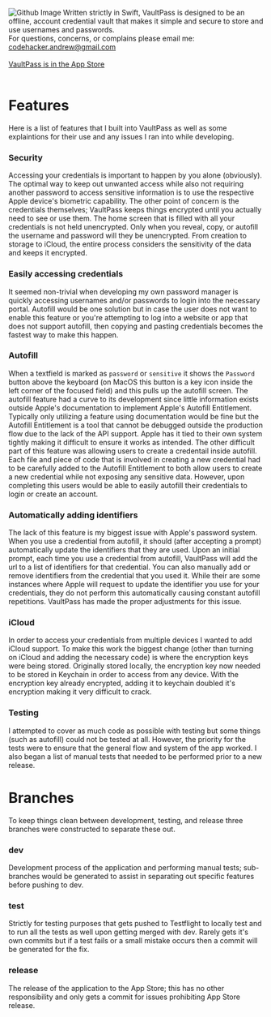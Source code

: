 ![Github Image](https://github.com/codehacker74/vault_pass_password_manager/assets/23727704/8f2b287c-f667-4cd7-89f8-d2ac52f54bbd)
Written strictly in Swift, VaultPass is designed to be an offline, account credential vault that makes it simple and secure to store and use usernames and passwords.<br>
For questions, concerns, or complains please email me: <codehacker.andrew@gmail.com>
<br><br>
[VaultPass is in the App Store](https://apps.apple.com/be/app/vaultpass-password-manager/id6451467003)
<br><br>
# Features
Here is a list of features that I built into VaultPass as well as some explaintions for their use and any issues I ran into while developing.
### Security
Accessing your credentials is important to happen by you alone (obviously). The optimal way to keep out unwanted access while also not requiring another password to access sensitive information is to use the respective Apple device's biometric capability.
The other point of concern is the credentials themselves; VaultPass keeps things encrypted until you actually need to see or use them. The home screen that is filled with all your credentials is not held unencrypted. Only when you reveal, copy, or autofill the username and password will they be unencrypted. From creation to storage to iCloud, the entire process considers the sensitivity of the data and keeps it encrypted. 
### Easily accessing credentials
It seemed non-trivial when developing my own password manager is quickly accessing usernames and/or passwords to login into the necessary portal. Autofill would be one solution but in case the user does not want to enable this feature or you're attempting to log into a website or app that does not support autofill, then copying and pasting credentials becomes the fastest way to make this happen.
### Autofill
When a textfield is marked as `password` or `sensitive` it shows the `Password` button above the keyboard (on MacOS this button is a key icon inside the left corner of the focused field) and this pulls up the autofill screen. The autofill feature had a curve to its development since little information exists outside Apple's documentation to implement Apple's Autofill Entitlement. Typically only utilizing a feature using documentation would be fine but the Autofill Entitlement is a tool that cannot be debugged outside the production flow due to the lack of the API support. Apple has it tied to their own system tightly making it difficult to ensure it works as intended. The other difficult part of this feature was allowing users to create a credentail inside autofill. Each file and piece of code that is involved in creating a new credential had to be carefully added to the Autofill Entitlement to both allow users to create a new credential while not exposing any sensitive data. However, upon completing this users would be able to easily autofill their credentials to login or create an account.
### Automatically adding identifiers
The lack of this feature is my biggest issue with Apple's password system. When you use a credential from autofill, it should (after accepting a prompt) automatically update the identifiers that they are used. Upon an initial prompt, each time you use a credential from autofill, VaultPass will add the url to a list of identifiers for that credential. You can also manually add or remove identifiers from the credential that you used it. While their are some instances where Apple will request to update the identifier you use for your credentials, they do not perform this automatically causing constant autofill repetitions. VaultPass has made the proper adjustments for this issue.
### iCloud
In order to access your credentials from multiple devices I wanted to add iCloud support. To make this work the biggest change (other than turning on iCloud and adding the necessary code) is where the encryption keys were being stored. Originally stored locally, the encryption key now needed to be stored in Keychain in order to access from any device. With the encryption key already encrypted, adding it to keychain doubled it's encryption making it very difficult to crack.
### Testing
I attempted to cover as much code as possible with testing but some things (such as autofill) could not be tested at all. However, the priority for the tests were to ensure that the general flow and system of the app worked. I also began a list of manual tests that needed to be performed prior to a new release.
# Branches
To keep things clean between development, testing, and release three branches were constructed to separate these out.
### dev
Development process of the application and performing manual tests; sub-branches would be generated to assist in separating out specific features before pushing to dev.
### test
Strictly for testing purposes that gets pushed to Testflight to locally test and to run all the tests as well upon getting merged with dev. Rarely gets it's own commits but if a test fails or a small mistake occurs then a commit will be generated for the fix.
### release
The release of the application to the App Store; this has no other responsibility and only gets a commit for issues prohibiting App Store release.
